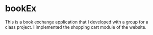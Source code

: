# bookEx

This is a book exchange application that I developed with a group for a class project. 
I implemented the shopping cart module of the website.
